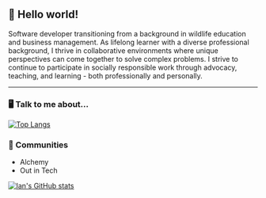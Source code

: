 ## 🦝 Hello world!
Software developer transitioning from a background in wildlife education and business management. As lifelong learner with a diverse professional background, I thrive in collaborative environments where unique perspectives can come together to solve complex problems. I strive to continue to participate in socially responsible work through advocacy, teaching, and learning - both professionally and personally.

---

### 🖥 Talk to me about...
[![Top Langs](https://github-readme-stats.vercel.app/api/top-langs/?username=ian-christiansen&layout=compact&show_icons=true&theme=gotham)](https://github.com/anuraghazra/github-readme-stats)

###  💖 Communities
* Alchemy 
* Out in Tech

[![Ian's GitHub stats](https://github-readme-stats.vercel.app/api?username=ian-christiansen&show_icons=true&theme=gotham)](https://github.com/anuraghazra/github-readme-stats)

